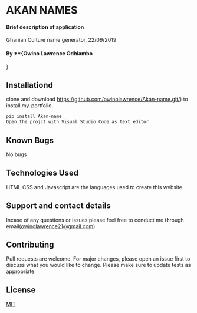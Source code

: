 # AKAN NAMES

#### Brief description of application
Ghanian Culture name generator, 22/09/2019

#### By **{Owino Lawrence Odhiambo
}

## Installationd
clone and download https://github.com/owinolawrence/Akan-name.git/) to install my-portfolio.
```bash
pip install Akan-name
Open the projct with Visual Studio Code as text editor
```
## Known Bugs
No bugs

## Technologies Used
HTML CSS and Javascript are the languages used to create this website.

## Support and contact details
Incase of any questions or issues please feel free to conduct me through email(owinolawrence21@gmail.com) 

## Contributing
Pull requests are welcome. For major changes, please open an issue first to discuss what you would like to change.
Please make sure to update tests as appropriate.

## License
[MIT](https://choosealicense.com/licenses/mit/)